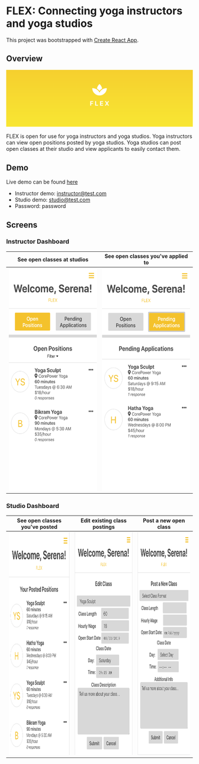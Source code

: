 # FLEX: Connecting yoga instructors and yoga studios

This project was bootstrapped with [Create React App](https://github.com/facebook/create-react-app).

## Overview

![banner](./screenshots/banner.png)

FLEX is open for use for yoga instructors and yoga studios. Yoga instructors can view open positions posted by yoga studios. Yoga studios can post open classes at their studio and view applicants to easily contact them.

## Demo

Live demo can be found [here](https://floating-savannah-98427.herokuapp.com/)

- Instructor demo: instructor@test.com
- Studio demo: studio@test.com
- Password: password

## Screens

### Instructor Dashboard

See open classes at studios  | See open classes you've applied to
:------------:|:--------------------:
<img src='./screenshots/open.png' height='600px'/> | <img src='./screenshots/pending.png' height='600px' alt='instructor pending classes' />

### Studio Dashboard

See open classes you've posted | Edit existing class postings | Post a new open class
:-----------------------------:|:----------------------------:|:---------------------:
<img src='./screenshots/posted.png/' height='600px' /> | <img src='./screenshots/editClass.png' height='600px' /> | <img src='./screenshots/postClass.png' height='600px' alt='studio post new class form' />
